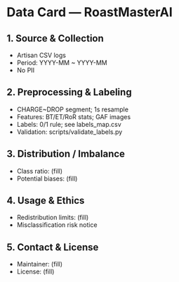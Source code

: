 # Data Card — RoastMasterAI

## 1. Source & Collection
- Artisan CSV logs
- Period: YYYY-MM ~ YYYY-MM
- No PII

## 2. Preprocessing & Labeling
- CHARGE~DROP segment; 1s resample
- Features: BT/ET/RoR stats; GAF images
- Labels: 0/1 rule; see labels_map.csv
- Validation: scripts/validate_labels.py

## 3. Distribution / Imbalance
- Class ratio: (fill)
- Potential biases: (fill)

## 4. Usage & Ethics
- Redistribution limits: (fill)
- Misclassification risk notice

## 5. Contact & License
- Maintainer: (fill)
- License: (fill)
